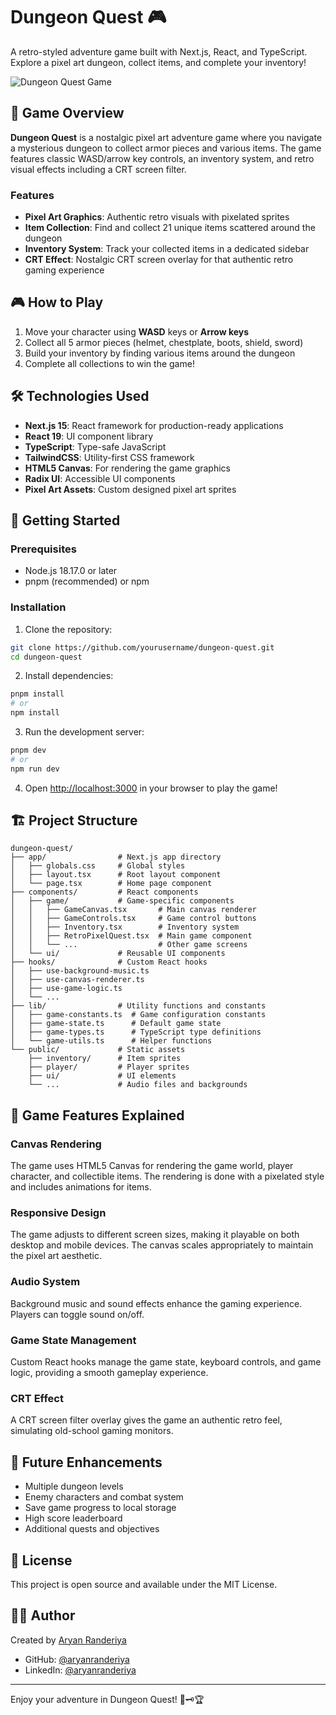 # Dungeon Quest 🎮

A retro-styled adventure game built with Next.js, React, and TypeScript. Explore a pixel art dungeon, collect items, and complete your inventory!

![Dungeon Quest Game](/dungeon_quest.png)

## 🎯 Game Overview

**Dungeon Quest** is a nostalgic pixel art adventure game where you navigate a mysterious dungeon to collect armor pieces and various items. The game features classic WASD/arrow key controls, an inventory system, and retro visual effects including a CRT screen filter.

### Features

- **Pixel Art Graphics**: Authentic retro visuals with pixelated sprites
- **Item Collection**: Find and collect 21 unique items scattered around the dungeon
- **Inventory System**: Track your collected items in a dedicated sidebar
- **CRT Effect**: Nostalgic CRT screen overlay for that authentic retro gaming experience

## 🎮 How to Play

1. Move your character using **WASD** keys or **Arrow keys**
2. Collect all 5 armor pieces (helmet, chestplate, boots, shield, sword)
3. Build your inventory by finding various items around the dungeon
4. Complete all collections to win the game!

## 🛠️ Technologies Used

- **Next.js 15**: React framework for production-ready applications
- **React 19**: UI component library
- **TypeScript**: Type-safe JavaScript
- **TailwindCSS**: Utility-first CSS framework
- **HTML5 Canvas**: For rendering the game graphics
- **Radix UI**: Accessible UI components
- **Pixel Art Assets**: Custom designed pixel art sprites

## 🚀 Getting Started

### Prerequisites

- Node.js 18.17.0 or later
- pnpm (recommended) or npm

### Installation

1. Clone the repository:

```bash
git clone https://github.com/yourusername/dungeon-quest.git
cd dungeon-quest
```

2. Install dependencies:

```bash
pnpm install
# or
npm install
```

3. Run the development server:

```bash
pnpm dev
# or
npm run dev
```

4. Open [http://localhost:3000](http://localhost:3000) in your browser to play the game!

## 🏗️ Project Structure

```
dungeon-quest/
├── app/                # Next.js app directory
│   ├── globals.css     # Global styles
│   ├── layout.tsx      # Root layout component
│   └── page.tsx        # Home page component
├── components/         # React components
│   ├── game/           # Game-specific components
│   │   ├── GameCanvas.tsx       # Main canvas renderer
│   │   ├── GameControls.tsx     # Game control buttons
│   │   ├── Inventory.tsx        # Inventory system
│   │   ├── RetroPixelQuest.tsx  # Main game component
│   │   └── ...                  # Other game screens
│   └── ui/             # Reusable UI components
├── hooks/              # Custom React hooks
│   ├── use-background-music.ts
│   ├── use-canvas-renderer.ts
│   ├── use-game-logic.ts
│   └── ...
├── lib/                # Utility functions and constants
│   ├── game-constants.ts  # Game configuration constants
│   ├── game-state.ts      # Default game state
│   ├── game-types.ts      # TypeScript type definitions
│   └── game-utils.ts      # Helper functions
└── public/             # Static assets
    ├── inventory/      # Item sprites
    ├── player/         # Player sprites
    ├── ui/             # UI elements
    └── ...             # Audio files and backgrounds
```

## 🎨 Game Features Explained

### Canvas Rendering

The game uses HTML5 Canvas for rendering the game world, player character, and collectible items. The rendering is done with a pixelated style and includes animations for items.

### Responsive Design

The game adjusts to different screen sizes, making it playable on both desktop and mobile devices. The canvas scales appropriately to maintain the pixel art aesthetic.

### Audio System

Background music and sound effects enhance the gaming experience. Players can toggle sound on/off.

### Game State Management

Custom React hooks manage the game state, keyboard controls, and game logic, providing a smooth gameplay experience.

### CRT Effect

A CRT screen filter overlay gives the game an authentic retro feel, simulating old-school gaming monitors.

## 🔮 Future Enhancements

- Multiple dungeon levels
- Enemy characters and combat system
- Save game progress to local storage
- High score leaderboard
- Additional quests and objectives

## 📝 License

This project is open source and available under the MIT License.

## 👨‍💻 Author

Created by [Aryan Randeriya](https://aryanranderiya.com)

- GitHub: [@aryanranderiya](https://github.com/aryanranderiya)
- LinkedIn: [@aryanranderiya](https://linkedin.com/in/aryanranderiya)

---

Enjoy your adventure in Dungeon Quest! 🎲🗝️🏆
